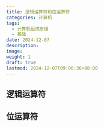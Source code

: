 ```yaml
---
title: 逻辑运算符和位运算符
categories: 计算机
tags:
  - 计算机组成原理
  - 基础
date: 2024-12-07
description: 
image: 
weight: 1
draft: true
lastmod: 2024-12-07T09:06:36+08:00
---
```



## 逻辑运算符



## 位运算符